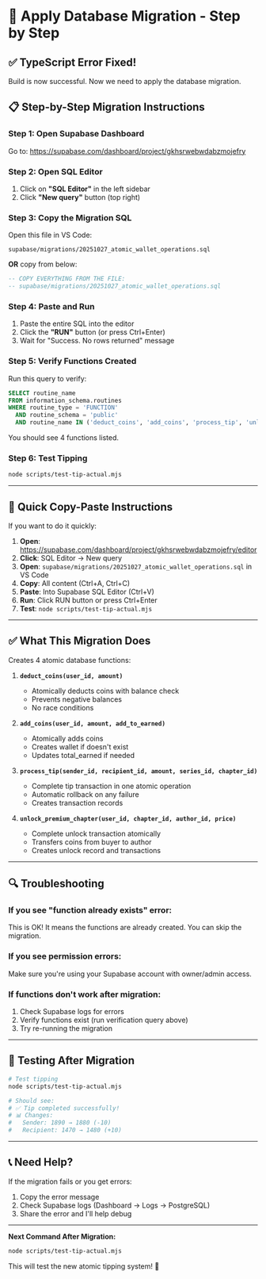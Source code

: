 # 🚀 Apply Database Migration - Step by Step

## ✅ TypeScript Error Fixed!
Build is now successful. Now we need to apply the database migration.

## 📋 Step-by-Step Migration Instructions

### Step 1: Open Supabase Dashboard
Go to: https://supabase.com/dashboard/project/gkhsrwebwdabzmojefry

### Step 2: Open SQL Editor
1. Click on **"SQL Editor"** in the left sidebar
2. Click **"New query"** button (top right)

### Step 3: Copy the Migration SQL
Open this file in VS Code:
```
supabase/migrations/20251027_atomic_wallet_operations.sql
```

**OR** copy from below:

```sql
-- COPY EVERYTHING FROM THE FILE: 
-- supabase/migrations/20251027_atomic_wallet_operations.sql
```

### Step 4: Paste and Run
1. Paste the entire SQL into the editor
2. Click the **"RUN"** button (or press Ctrl+Enter)
3. Wait for "Success. No rows returned" message

### Step 5: Verify Functions Created
Run this query to verify:

```sql
SELECT routine_name 
FROM information_schema.routines 
WHERE routine_type = 'FUNCTION' 
  AND routine_schema = 'public'
  AND routine_name IN ('deduct_coins', 'add_coins', 'process_tip', 'unlock_premium_chapter');
```

You should see 4 functions listed.

### Step 6: Test Tipping
```bash
node scripts/test-tip-actual.mjs
```

---

## 🎯 Quick Copy-Paste Instructions

If you want to do it quickly:

1. **Open**: https://supabase.com/dashboard/project/gkhsrwebwdabzmojefry/editor
2. **Click**: SQL Editor → New query
3. **Open**: `supabase/migrations/20251027_atomic_wallet_operations.sql` in VS Code
4. **Copy**: All content (Ctrl+A, Ctrl+C)
5. **Paste**: Into Supabase SQL Editor (Ctrl+V)
6. **Run**: Click RUN button or press Ctrl+Enter
7. **Test**: `node scripts/test-tip-actual.mjs`

---

## ✅ What This Migration Does

Creates 4 atomic database functions:

1. **`deduct_coins(user_id, amount)`**
   - Atomically deducts coins with balance check
   - Prevents negative balances
   - No race conditions

2. **`add_coins(user_id, amount, add_to_earned)`**
   - Atomically adds coins
   - Creates wallet if doesn't exist
   - Updates total_earned if needed

3. **`process_tip(sender_id, recipient_id, amount, series_id, chapter_id)`**
   - Complete tip transaction in one atomic operation
   - Automatic rollback on any failure
   - Creates transaction records

4. **`unlock_premium_chapter(user_id, chapter_id, author_id, price)`**
   - Complete unlock transaction atomically
   - Transfers coins from buyer to author
   - Creates unlock record and transactions

---

## 🔍 Troubleshooting

### If you see "function already exists" error:
This is OK! It means the functions are already created. You can skip the migration.

### If you see permission errors:
Make sure you're using your Supabase account with owner/admin access.

### If functions don't work after migration:
1. Check Supabase logs for errors
2. Verify functions exist (run verification query above)
3. Try re-running the migration

---

## 🧪 Testing After Migration

```bash
# Test tipping
node scripts/test-tip-actual.mjs

# Should see:
# ✅ Tip completed successfully!
# 📊 Changes:
#   Sender: 1890 → 1880 (-10)
#   Recipient: 1470 → 1480 (+10)
```

---

## 📞 Need Help?

If the migration fails or you get errors:
1. Copy the error message
2. Check Supabase logs (Dashboard → Logs → PostgreSQL)
3. Share the error and I'll help debug

---

**Next Command After Migration:**
```bash
node scripts/test-tip-actual.mjs
```

This will test the new atomic tipping system! 🎉
